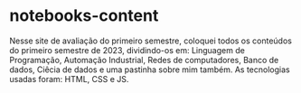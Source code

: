 # notebooks-content
Nesse site de avaliação do primeiro semestre, coloquei todos os conteúdos do primeiro semestre de 2023, dividindo-os em: Linguagem de Programação, Automação Industrial, Redes de computadores, Banco de dados, Ciêcia de dados e uma pastinha sobre mim também. 
As tecnologias usadas foram: HTML, CSS e JS. 
